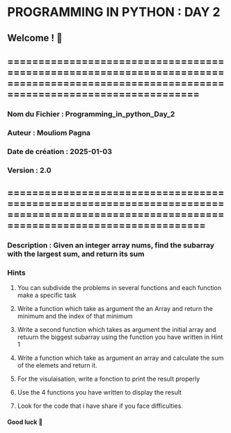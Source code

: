 # PROGRAMMING IN PYTHON : DAY 2

## Welcome  ! 👋

## ========================================================================================================================================

### Nom du Fichier : Programming_in_python_Day_2

### Auteur         : Mouliom Pagna

### Date de création : 2025-01-03

### Version        : 2.0

## =========================================================================================================================================

### Description    : Given an integer array nums, find the subarray with the largest sum, and return its sum

### Hints

1. You can subdivide the problems in several functions and each function make a specific task

2. Write a function which take as argument the an Array and return the minimum and the index of that minimum

3. Write a second function which takes as argument the initial array and retuurn the biggest subarray using the function you have written in Hint 1

4. Write a function which take as argument an array and calculate the sum of the elemets and return it.

5. For the visulaisation, write a fonction to print the result properly

6. Use the 4 functions you have written to display the result

7. Look for the code that i have share if you face difficulties.

#### Good luck 🚀
